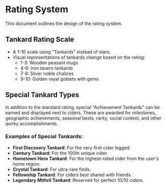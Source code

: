 # Rating System

This document outlines the design of the rating system.

## Tankard Rating Scale

*   A 1-10 scale using "Tankards" instead of stars.
*   Visual representations of tankards change based on the rating:
    *   1-3: Wooden peasant mugs
    *   4-6: Iron tavern tankards
    *   7-8: Silver noble chalices
    *   9-10: Golden royal goblets with gems

## Special Tankard Types

In addition to the standard rating, special "Achievement Tankards" can be earned and displayed next to ciders. These are awarded for milestones, geographic achievements, seasonal bests, rarity, social context, and other quirky accomplishments.

### Examples of Special Tankards:

*   **First Discovery Tankard**: For the very first cider logged.
*   **Century Tankard**: For the 100th unique cider.
*   **Hometown Hero Tankard**: For the highest-rated cider from the user's home region.
*   **Crystal Tankard**: For ultra-rare finds.
*   **Fellowship Tankard**: For ciders best shared with friends.
*   **Legendary Mithril Tankard**: Reserved for perfect 10/10 ciders.
